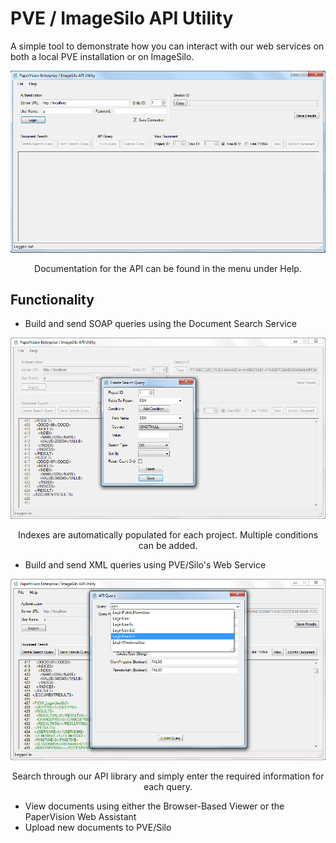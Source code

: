 # PVE / ImageSilo API Utility

A simple tool to demonstrate how you can interact with our web services on both a local PVE installation or on ImageSilo.

<div align="center">
  <img src="img/pve_silo_utility.png" width="700px" />
  <p>Documentation for the API can be found in the menu under Help.</p>
</div>

## Functionality

- Build and send SOAP queries using the Document Search Service

<div align="center">
  <img src="img/dsq.png" width="700px" />
  <p>Indexes are automatically populated for each project. Multiple conditions can be added.</p>
</div>

- Build and send XML queries using PVE/Silo's Web Service

<div align="center">
  <img src="img/query.png" width="700px" />
  <p>Search through our API library and simply enter the required information for each query.</p>
</div>

- View documents using either the Browser-Based Viewer or the PaperVision Web Assistant
- Upload new documents to PVE/Silo
